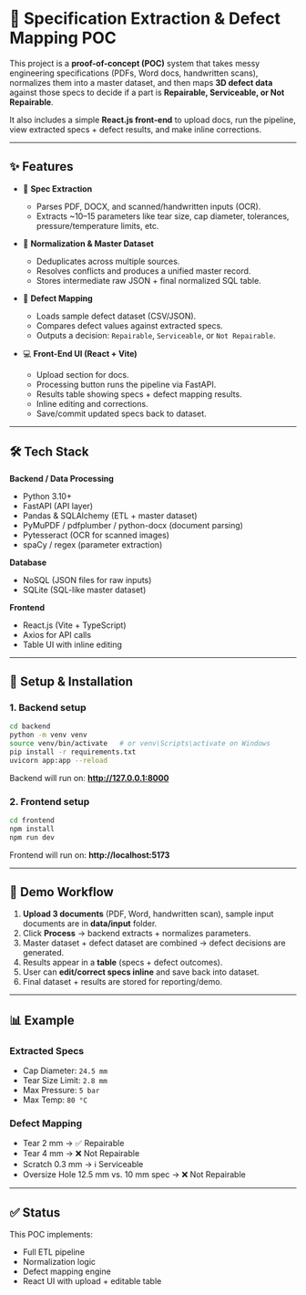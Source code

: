 # 📌 Specification Extraction & Defect Mapping POC

This project is a **proof-of-concept (POC)** system that takes messy engineering specifications (PDFs, Word docs, handwritten scans), normalizes them into a master dataset, and then maps **3D defect data** against those specs to decide if a part is **Repairable, Serviceable, or Not Repairable**.

It also includes a simple **React.js front-end** to upload docs, run the pipeline, view extracted specs + defect results, and make inline corrections.

---

## ✨ Features

- 📑 **Spec Extraction**

  - Parses PDF, DOCX, and scanned/handwritten inputs (OCR).
  - Extracts ~10–15 parameters like tear size, cap diameter, tolerances, pressure/temperature limits, etc.

- 🔄 **Normalization & Master Dataset**

  - Deduplicates across multiple sources.
  - Resolves conflicts and produces a unified master record.
  - Stores intermediate raw JSON + final normalized SQL table.

- 🔧 **Defect Mapping**

  - Loads sample defect dataset (CSV/JSON).
  - Compares defect values against extracted specs.
  - Outputs a decision: `Repairable`, `Serviceable`, or `Not Repairable`.

- 💻 **Front-End UI (React + Vite)**
  - Upload section for docs.
  - Processing button runs the pipeline via FastAPI.
  - Results table showing specs + defect mapping results.
  - Inline editing and corrections.
  - Save/commit updated specs back to dataset.

---

## 🛠️ Tech Stack

**Backend / Data Processing**

- Python 3.10+
- FastAPI (API layer)
- Pandas & SQLAlchemy (ETL + master dataset)
- PyMuPDF / pdfplumber / python-docx (document parsing)
- Pytesseract (OCR for scanned images)
- spaCy / regex (parameter extraction)

**Database**

- NoSQL (JSON files for raw inputs)
- SQLite (SQL-like master dataset)

**Frontend**

- React.js (Vite + TypeScript)
- Axios for API calls
- Table UI with inline editing

---

## 🚀 Setup & Installation

### 1. Backend setup

```bash
cd backend
python -m venv venv
source venv/bin/activate   # or venv\Scripts\activate on Windows
pip install -r requirements.txt
uvicorn app:app --reload
```

Backend will run on: **http://127.0.0.1:8000**

### 2. Frontend setup

```bash
cd frontend
npm install
npm run dev
```

Frontend will run on: **http://localhost:5173**

---

## 🎯 Demo Workflow

1. **Upload 3 documents** (PDF, Word, handwritten scan), sample input documents are in **data/input** folder.
2. Click **Process** → backend extracts + normalizes parameters.
3. Master dataset + defect dataset are combined → defect decisions are generated.
4. Results appear in a **table** (specs + defect outcomes).
5. User can **edit/correct specs inline** and save back into dataset.
6. Final dataset + results are stored for reporting/demo.

---

## 📊 Example

### Extracted Specs

- Cap Diameter: `24.5 mm`
- Tear Size Limit: `2.8 mm`
- Max Pressure: `5 bar`
- Max Temp: `80 °C`

### Defect Mapping

- Tear 2 mm → ✅ Repairable
- Tear 4 mm → ❌ Not Repairable
- Scratch 0.3 mm → ℹ️ Serviceable
- Oversize Hole 12.5 mm vs. 10 mm spec → ❌ Not Repairable

---

## ✅ Status

This POC implements:

- Full ETL pipeline
- Normalization logic
- Defect mapping engine
- React UI with upload + editable table
